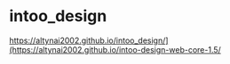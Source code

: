 ﻿# intoo_design
https://altynai2002.github.io/intoo_design/](https://altynai2002.github.io/intoo-design-web-core-1.5/

